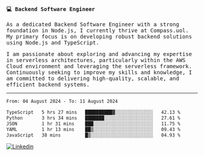 
<samp>
  
#### 💻 Backend Software Engineer

As a dedicated Backend Software Engineer with a strong foundation in Node.js, I currently thrive at Compass.uol. My primary focus is on developing robust backend solutions using Node.js and TypeScript.

I am passionate about exploring and advancing my expertise in serverless architectures, particularly within the AWS Cloud environment and leveraging the serverless framework. Continuously seeking to improve my skills and knowledge, I am committed to delivering high-quality, scalable, and efficient backend systems.

---

<!--START_SECTION:waka-->

```txt
From: 04 August 2024 - To: 11 August 2024

TypeScript   5 hrs 27 mins   ██████████▓░░░░░░░░░░░░░░   42.13 %
Python       3 hrs 34 mins   ███████░░░░░░░░░░░░░░░░░░   27.61 %
JSON         1 hr 31 mins    ███░░░░░░░░░░░░░░░░░░░░░░   11.75 %
YAML         1 hr 13 mins    ██▒░░░░░░░░░░░░░░░░░░░░░░   09.43 %
JavaScript   38 mins         █▒░░░░░░░░░░░░░░░░░░░░░░░   04.93 %
```

<!--END_SECTION:waka-->
  
</samp>

[![Linkedin](https://img.shields.io/badge/-Mateus%20Garcia-c080ff?style=flat-square&logo=Linkedin&logoColor=white&link=https://www.linkedin.com/in/mpgxc)](https://www.linkedin.com/in/mateusogarcia) 
